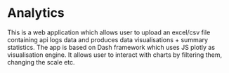 # Analytics

This is a web application which allows user to upload an excel/csv file containing api logs data and
produces data visualisations + summary statistics.
The app is based on Dash framework which uses JS plotly as visualisation engine. It allows user to interact with charts by filtering them,
changing the scale etc.